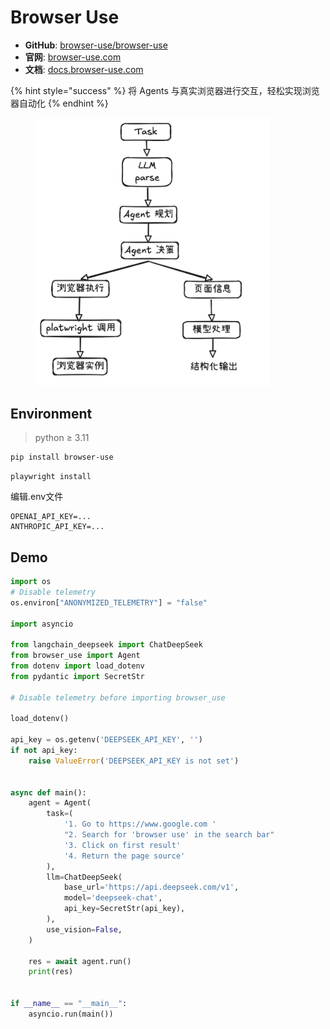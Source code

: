 # Browser Use

* **GitHub**: [browser-use/browser-use](https://github.com/browser-use/browser-use)
* **官网**: [browser-use.com](https://browser-use.com/)
* **文档**: [docs.browser-use.com](https://docs.browser-use.com/introduction)

{% hint style="success" %}
将 Agents 与真实浏览器进行交互，轻松实现浏览器自动化
{% endhint %}

<figure><img src=".gitbook/assets/image.png" alt="" width="375"><figcaption></figcaption></figure>

## Environment

> python ≥ 3.11

```sh
pip install browser-use
```

```
playwright install
```

编辑.env文件

```
OPENAI_API_KEY=...
ANTHROPIC_API_KEY=...
```

## Demo

```python
import os
# Disable telemetry
os.environ["ANONYMIZED_TELEMETRY"] = "false"

import asyncio

from langchain_deepseek import ChatDeepSeek
from browser_use import Agent
from dotenv import load_dotenv
from pydantic import SecretStr

# Disable telemetry before importing browser_use

load_dotenv()

api_key = os.getenv('DEEPSEEK_API_KEY', '')
if not api_key:
    raise ValueError('DEEPSEEK_API_KEY is not set')


async def main():
    agent = Agent(
        task=(
            '1. Go to https://www.google.com '
            "2. Search for 'browser use' in the search bar"
            '3. Click on first result'
            '4. Return the page source'
        ),
        llm=ChatDeepSeek(
            base_url='https://api.deepseek.com/v1',
            model='deepseek-chat',
            api_key=SecretStr(api_key),
        ),
        use_vision=False,
    )

    res = await agent.run()
    print(res)


if __name__ == "__main__":
    asyncio.run(main())

```
